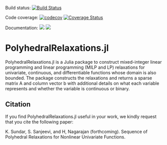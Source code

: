 Build status: [![Build Status](https://travis-ci.org/sujeevraja/PolyhedralRelaxations.jl.svg?branch=master)](https://travis-ci.org/sujeevraja/PolyhedralRelaxations.jl) 

Code coverage: [![codecov](https://codecov.io/gh/sujeevraja/PolyhedralRelaxations.jl/branch/master/graph/badge.svg)](https://codecov.io/gh/sujeevraja/PolyhedralRelaxations.jl)
[![Coverage Status](https://coveralls.io/repos/github/sujeevraja/PolyhedralRelaxations.jl/badge.svg?branch=master)](https://coveralls.io/github/sujeevraja/PolyhedralRelaxations.jl?branch=master)

Documentation: [![](https://img.shields.io/badge/docs-stable-blue.svg)](https://sujeevraja/PolyhedralRelaxations.jl/stable/)
[![](https://img.shields.io/badge/docs-latest-blue.svg)](https://sujeevraja/PolyhedralRelaxations.jl/latest/)

# PolyhedralRelaxations.jl
PolyhedralRelaxations.jl is a Julia package to construct mixed-integer linear programming and linear programming (MILP and LP) relaxations for univariate, continuous, and differentiable functions whose domain is also bounded. The package constructs the relaxations and returns a sparse matrix A and column vector b with additional details on what each variable represents and whether the variable is continuous or binary. 

## Citation
If you find PolyhedralRelaxations.jl useful in your work, we kindly request that you cite the following paper: 

K. Sundar, S. Sanjeevi, and H, Nagarajan (forthcoming). Sequence of Polyhedral Relaxations for Nonlinear Univariate Functions.





